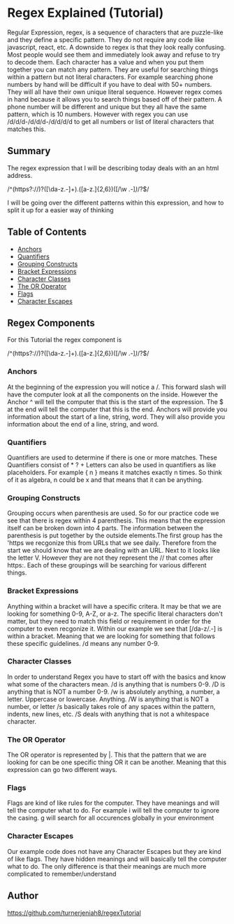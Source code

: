 # Regex Explained (Tutorial)

Regular Expression, regex, is a sequence of characters that are puzzle-like and they define a specific pattern. They do not require any code like javascript, react, etc. A downside to regex is that they look really confusing. Most people would see them and immediately look away and refuse to try to decode them. Each character has a value and when you put them together you can match any pattern. They are useful for searching things within a pattern but not literal characters. For example searching phone numbers by hand will be difficult if you have to deal with 50+ numbers. They will all have their own unique literal sequence. However regex comes in hand because it allows you to search things based off of their pattern. A phone number will be different and unique but they all have the same pattern, which is 10 numbers. However with regex you can use /d/d/d-/d/d/d-/d/d/d/d to get all numbers or list of literal characters that matches this.

## Summary

The regex expression that I will be describing today deals with an an html address.

/^(https?:\/\/)?([\da-z\.-]+)\.([a-z\.]{2,6})([\/\w \.-]*)*\/?$/

I will be going over the different patterns within this expression, and how to split it up for a easier way of thinking

## Table of Contents

- [Anchors](#anchors)
- [Quantifiers](#quantifiers)
- [Grouping Constructs](#grouping-constructs)
- [Bracket Expressions](#bracket-expressions)
- [Character Classes](#character-classes)
- [The OR Operator](#the-or-operator)
- [Flags](#flags)
- [Character Escapes](#character-escapes)

## Regex Components
For this Tutorial the regex component is 

/^(https?:\/\/)?([\da-z\.-]+)\.([a-z\.]{2,6})([\/\w \.-]*)*\/?$/

### Anchors
At the beginning of the expression you will notice a /. 
This forward slash will have the computer look at all the components on the inside. However the Anchor ^ will tell the computer that this is the start of the expression. The $ at the end will tell the computer that this is the end. Anchors will provide you information about the start of a line, string, word. They will also provide you information about the end of a line, string, and word.

### Quantifiers
Quantifiers are used to determine if there is one or more matches. These Quantifiers consist of * ? + 
Letters can also be used in quantifiers as like placeholders. For example { n }
means it matches exactly n times. So think of it as algebra, n could be x and that means that it can be anything. 

### Grouping Constructs
Grouping occurs when parenthesis are used. So for our practice code we see that there is regex within 4 parenthesis. This means that the expression itself can be broken down into 4 parts. The information between the parenthesis is put together by the outside elements.The first group has the 'https we recgonize this from URLs that we see daily. Therefore from the start we should know that we are dealing with an URL. Next to it looks like the letter V. However they are not they represent the // that comes after https:. Each of these groupings will be searching for various different things.

### Bracket Expressions
Anything within a bracket will have a specific critera. It may be that we are looking for something 0-9, A-Z, or a-z. The specific literal characters don't matter, but they need to match this field or requirement in order for the computer to even recgonize it. Within our example we see that [/da-z/.-] is within a bracket. Meaning that we are looking for something that follows these specific guidelines. /d means any number 0-9. 

### Character Classes
In order to understand Regex you have to start off with the basics and know what some of the characters mean.
/d is anything that is numbers 0-9.
/D is anything that is NOT a number 0-9.
/w is absolutely anything, a number, a letter. Uppercase or lowercase. Anything.
/W is anything that is NOT a number, or letter
/s basically takes role of any spaces within the pattern, indents, new lines, etc.
/S deals with anything that is not a whitespace character. 


### The OR Operator
The OR operator is represented by |. This that the pattern that we are looking for can be one specific thing OR it can be another. Meaning that this expression can go two different ways.

### Flags
Flags are kind of like rules for the computer. They have meanings and will tell the computer what to do. For example i will tell the computer to ignore the casing. g will search for all occurences globally in your environment

### Character Escapes
Our example code does not have any Character Escapes but they are kind of like flags. They have hidden meanings and will basically tell the computer what to do. The only difference is that their meanings are much more complicated to remember/understand

## Author

https://github.com/turnerjeniah8/regexTutorial 
